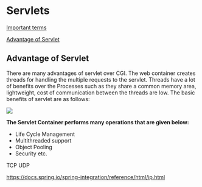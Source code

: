 # Servlets
[Important terms](./TERMS.md)

[Advantage of Servlet](#advantage-of-servlet)

## Advantage of Servlet

There are many advantages of servlet over CGI. The web container creates threads for handling the multiple requests to the servlet. Threads have a lot of benefits over the Processes such as they share a common memory area, lightweight, cost of communication between the threads are low. The basic benefits of servlet are as follows:

<img src="https://www.javatpoint.com/images/servlet.JPG">

**The Servlet Container performs many operations that are given below:**

- Life Cycle Management
- Multithreaded support
- Object Pooling
- Security etc.

TCP UDP

https://docs.spring.io/spring-integration/reference/html/ip.html




